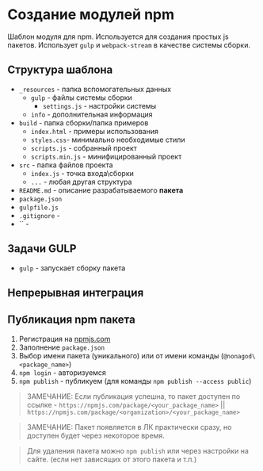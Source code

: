 # Создание модулей npm
Шаблон модуля для npm. Используется для создания простых js пакетов. Использует `gulp` и `webpack-stream` в качестве системы сборки.

## Структура шаблона
- `_resources` - папка вспомогательных данных 
    - `gulp` - файлы системы сборки 
        - `settings.js` - настройки системы
    - `info` - дополнительная информация
- `build` - папка сборки/папка примеров
    - `index.html` - примеры использования
    - `styles.css`- минимально необходимые стили
    - `scripts.js` - собранный проект
    - `scripts.min.js` - минифицированный проект
- `src` - папка файлов проекта
    - `index.js` - точка входа\сборки
    - `...` - любая другая структура
- `README.md` - описание разрабатываемого **пакета**
- `package.json`
- `gulpfile.js`
- `.gitignore` - 
- `` - 

## Задачи GULP
- `gulp` - запускает сборку пакета

## Непрерывная интеграция 

## Публикация npm пакета 
1. Регистрация на [npmjs.com](https://www.npmjs.com/)
2. Заполнение `package.json`
3. Выбор имени пакета (уникального) или от имени команды (`@nonagod\<package_name>`)
4. `npm login` - авторизуемся
5. `npm publish` - публикуем (для команды `npm publish --access public`)

> ЗАМЕЧАНИЕ: Если публикация успешна, то пакет доступен по ссылке - `https://npmjs.com/package/<your_package_name>` || `https://npmjs.com/package/<organization>/<your_package_name>`

> ЗАМЕЧАНИЕ: Пакет появляется в ЛК практически сразу, но доступен будет через некоторое время.

> Для удаления пакета можно `npm publish` или через настройки на сайте. (если нет зависящих от этого пакета и т.п.)